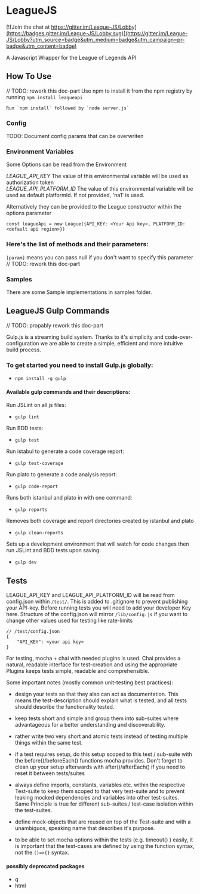 LeagueJS
========

[![Join the chat at https://gitter.im/League-JS/Lobby](https://badges.gitter.im/League-JS/Lobby.svg)](https://gitter.im/League-JS/Lobby?utm_source=badge&utm_medium=badge&utm_campaign=pr-badge&utm_content=badge)

A Javascript Wrapper for the League of Legends API

## How To Use
// TODO: rework this doc-part
Use npm to install it from the npm registry by running `npm install leagueapi`

```
Run `npm install` followed by `node server.js`
```

### Config

TODO: Document config params that can be overwriten

### Environment Variables
Some Options can be read from the Environment

*LEAGUE_API_KEY* The value of this environmental variable will be used as authorization token  
*LEAGUE_API_PLATFORM_ID* The value of this environmental variable will be used as default platformId. If not provided, 'na1' is used.

Alternatively they can be provided to the League constructor within the options parameter
```
const leagueApi = new League({API_KEY: <Your Api key>, PLATFORM_ID: <default api region>})
```

### Here's the list of methods and their parameters:
`[param]` means you can pass null if you don't want to specify this parameter
// TODO: rework this doc-part

### Samples
There are some Sample implementations in samples folder.

## LeagueJS Gulp Commands
// TODO: propably rework this doc-part

Gulp.js is a streaming build system. Thanks to it's simplicity and code-over-configuration
we are able to create a simple, efficient and more intuitive build process.

### To get started you need to install Gulp.js globally:
- `npm install -g gulp`

#### Available gulp commands and their descriptions:

Run JSLint on all js files: 

- `gulp lint`
	
Run BDD tests:

- `gulp test`
	
Run istabul to generate a code coverage report:

- `gulp test-coverage`
	
Run plato to generate a code analysis report:

- `gulp code-report`
	
Runs both istanbul and plato in with one command:

- `gulp reports`
	
Removes both coverage and report directories created by istanbul and plato

- `gulp clean-reports`
	
Sets up a development environment that will watch for code changes then run JSLint and BDD tests upon saving:

- `gulp dev`

## Tests

LEAGUE_API_KEY and LEAGUE_API_PLATFORM_ID will be read from config.json within ```/test/```.
This is added to .gitignore to prevent publishing your API-key.
Before running tests you will need to add your developer Key here.
Structure of the config.json will mirror ```/lib/config.js``` if you want to change other values used for testing
like rate-limits

```
// /test/config.json
{
	"API_KEY": <your api key>
}
```


For testing, mocha + chai with needed plugins is used.
Chai provides a natural, readable interface for test-creation and using the appropriate Plugins keeps tests simple,
readable and comprehensible.

Some important notes (mostly common unit-testing best practices):

* design your tests so that they also can act as documentation. This means the test-description should explain what is tested,
and all tests should describe the functionality tested.

* keep tests short and simple and group them into sub-suites where advantageous for a better understanding and discoverability.

* rather write two very short and atomic tests instead of testing multiple things within the same test.

* if a test requires setup, do this setup scoped to this test / sub-suite with the before()/beforeEach() functions mocha provides.
Don't forget to clean up your setup afterwards with after()/afterEach() if you need to reset it between tests/suites

* always define imports, constants, variables etc. within the respective Test-suite to keep them scoped to that very test-suite
and to prevent leaking mocked dependencies and variables into other test-suites.
Same Principle is true for different sub-suites / test-case isolation within the test-suites.

* define mock-objects that are reused on top of the Test-suite and with a unambiguos, speaking name that describes it's purpose.

* to be able to set mocha options within the tests (e.g. timeout() ) easily,
it is important that the test-cases are defined by using the function syntax, not the ```()=>{}``` syntax.


#### possibly deprecated packages

* q
* html